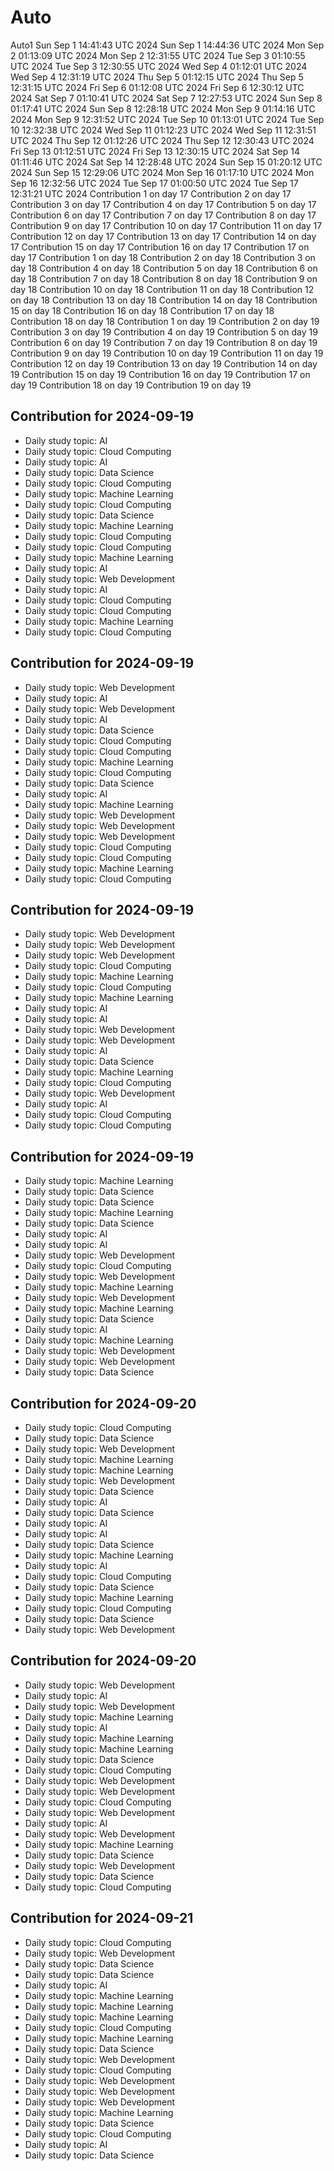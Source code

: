 # Auto
Auto1
Sun Sep  1 14:41:43 UTC 2024
Sun Sep  1 14:44:36 UTC 2024
Mon Sep  2 01:13:09 UTC 2024
Mon Sep  2 12:31:55 UTC 2024
Tue Sep  3 01:10:55 UTC 2024
Tue Sep  3 12:30:55 UTC 2024
Wed Sep  4 01:12:01 UTC 2024
Wed Sep  4 12:31:19 UTC 2024
Thu Sep  5 01:12:15 UTC 2024
Thu Sep  5 12:31:15 UTC 2024
Fri Sep  6 01:12:08 UTC 2024
Fri Sep  6 12:30:12 UTC 2024
Sat Sep  7 01:10:41 UTC 2024
Sat Sep  7 12:27:53 UTC 2024
Sun Sep  8 01:17:41 UTC 2024
Sun Sep  8 12:28:18 UTC 2024
Mon Sep  9 01:14:16 UTC 2024
Mon Sep  9 12:31:52 UTC 2024
Tue Sep 10 01:13:01 UTC 2024
Tue Sep 10 12:32:38 UTC 2024
Wed Sep 11 01:12:23 UTC 2024
Wed Sep 11 12:31:51 UTC 2024
Thu Sep 12 01:12:26 UTC 2024
Thu Sep 12 12:30:43 UTC 2024
Fri Sep 13 01:12:51 UTC 2024
Fri Sep 13 12:30:15 UTC 2024
Sat Sep 14 01:11:46 UTC 2024
Sat Sep 14 12:28:48 UTC 2024
Sun Sep 15 01:20:12 UTC 2024
Sun Sep 15 12:29:06 UTC 2024
Mon Sep 16 01:17:10 UTC 2024
Mon Sep 16 12:32:56 UTC 2024
Tue Sep 17 01:00:50 UTC 2024
Tue Sep 17 12:31:21 UTC 2024
Contribution 1 on day 17
Contribution 2 on day 17
Contribution 3 on day 17
Contribution 4 on day 17
Contribution 5 on day 17
Contribution 6 on day 17
Contribution 7 on day 17
Contribution 8 on day 17
Contribution 9 on day 17
Contribution 10 on day 17
Contribution 11 on day 17
Contribution 12 on day 17
Contribution 13 on day 17
Contribution 14 on day 17
Contribution 15 on day 17
Contribution 16 on day 17
Contribution 17 on day 17
Contribution 1 on day 18
Contribution 2 on day 18
Contribution 3 on day 18
Contribution 4 on day 18
Contribution 5 on day 18
Contribution 6 on day 18
Contribution 7 on day 18
Contribution 8 on day 18
Contribution 9 on day 18
Contribution 10 on day 18
Contribution 11 on day 18
Contribution 12 on day 18
Contribution 13 on day 18
Contribution 14 on day 18
Contribution 15 on day 18
Contribution 16 on day 18
Contribution 17 on day 18
Contribution 18 on day 18
Contribution 1 on day 19
Contribution 2 on day 19
Contribution 3 on day 19
Contribution 4 on day 19
Contribution 5 on day 19
Contribution 6 on day 19
Contribution 7 on day 19
Contribution 8 on day 19
Contribution 9 on day 19
Contribution 10 on day 19
Contribution 11 on day 19
Contribution 12 on day 19
Contribution 13 on day 19
Contribution 14 on day 19
Contribution 15 on day 19
Contribution 16 on day 19
Contribution 17 on day 19
Contribution 18 on day 19
Contribution 19 on day 19


## Contribution for 2024-09-19
- Daily study topic: AI
- Daily study topic: Cloud Computing
- Daily study topic: AI
- Daily study topic: Data Science
- Daily study topic: Cloud Computing
- Daily study topic: Machine Learning
- Daily study topic: Cloud Computing
- Daily study topic: Data Science
- Daily study topic: Machine Learning
- Daily study topic: Cloud Computing
- Daily study topic: Cloud Computing
- Daily study topic: Machine Learning
- Daily study topic: AI
- Daily study topic: Web Development
- Daily study topic: AI
- Daily study topic: Cloud Computing
- Daily study topic: Cloud Computing
- Daily study topic: Machine Learning
- Daily study topic: Cloud Computing


## Contribution for 2024-09-19
- Daily study topic: Web Development
- Daily study topic: AI
- Daily study topic: Web Development
- Daily study topic: AI
- Daily study topic: Data Science
- Daily study topic: Cloud Computing
- Daily study topic: Cloud Computing
- Daily study topic: Machine Learning
- Daily study topic: Cloud Computing
- Daily study topic: Data Science
- Daily study topic: AI
- Daily study topic: Machine Learning
- Daily study topic: Web Development
- Daily study topic: Web Development
- Daily study topic: Web Development
- Daily study topic: Cloud Computing
- Daily study topic: Cloud Computing
- Daily study topic: Machine Learning
- Daily study topic: Cloud Computing


## Contribution for 2024-09-19
- Daily study topic: Web Development
- Daily study topic: Web Development
- Daily study topic: Web Development
- Daily study topic: Cloud Computing
- Daily study topic: Machine Learning
- Daily study topic: Cloud Computing
- Daily study topic: Machine Learning
- Daily study topic: AI
- Daily study topic: AI
- Daily study topic: Web Development
- Daily study topic: Web Development
- Daily study topic: AI
- Daily study topic: Data Science
- Daily study topic: Machine Learning
- Daily study topic: Cloud Computing
- Daily study topic: Web Development
- Daily study topic: AI
- Daily study topic: Cloud Computing
- Daily study topic: Cloud Computing


## Contribution for 2024-09-19
- Daily study topic: Machine Learning
- Daily study topic: Data Science
- Daily study topic: Data Science
- Daily study topic: Machine Learning
- Daily study topic: Data Science
- Daily study topic: AI
- Daily study topic: AI
- Daily study topic: Web Development
- Daily study topic: Cloud Computing
- Daily study topic: Web Development
- Daily study topic: Machine Learning
- Daily study topic: Web Development
- Daily study topic: Machine Learning
- Daily study topic: Data Science
- Daily study topic: AI
- Daily study topic: Machine Learning
- Daily study topic: Web Development
- Daily study topic: Web Development
- Daily study topic: Data Science


## Contribution for 2024-09-20
- Daily study topic: Cloud Computing
- Daily study topic: Data Science
- Daily study topic: Web Development
- Daily study topic: Machine Learning
- Daily study topic: Machine Learning
- Daily study topic: Web Development
- Daily study topic: Data Science
- Daily study topic: AI
- Daily study topic: Data Science
- Daily study topic: AI
- Daily study topic: AI
- Daily study topic: Data Science
- Daily study topic: Machine Learning
- Daily study topic: AI
- Daily study topic: Cloud Computing
- Daily study topic: Data Science
- Daily study topic: Machine Learning
- Daily study topic: Cloud Computing
- Daily study topic: Data Science
- Daily study topic: Web Development


## Contribution for 2024-09-20
- Daily study topic: Web Development
- Daily study topic: AI
- Daily study topic: Web Development
- Daily study topic: Machine Learning
- Daily study topic: AI
- Daily study topic: Machine Learning
- Daily study topic: Machine Learning
- Daily study topic: Data Science
- Daily study topic: Cloud Computing
- Daily study topic: Web Development
- Daily study topic: Web Development
- Daily study topic: Cloud Computing
- Daily study topic: Web Development
- Daily study topic: AI
- Daily study topic: Web Development
- Daily study topic: Machine Learning
- Daily study topic: Data Science
- Daily study topic: Web Development
- Daily study topic: Data Science
- Daily study topic: Cloud Computing


## Contribution for 2024-09-21
- Daily study topic: Cloud Computing
- Daily study topic: Web Development
- Daily study topic: Data Science
- Daily study topic: Data Science
- Daily study topic: AI
- Daily study topic: Machine Learning
- Daily study topic: Machine Learning
- Daily study topic: Machine Learning
- Daily study topic: Cloud Computing
- Daily study topic: Machine Learning
- Daily study topic: Data Science
- Daily study topic: Web Development
- Daily study topic: Cloud Computing
- Daily study topic: Web Development
- Daily study topic: Web Development
- Daily study topic: Web Development
- Daily study topic: Machine Learning
- Daily study topic: Data Science
- Daily study topic: Cloud Computing
- Daily study topic: AI
- Daily study topic: Data Science
